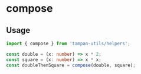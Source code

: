 # compose

## Usage

```ts
import { compose } from 'tampan-utils/helpers';

const double = (x: number) => x * 2;
const square = (x: number) => x * x;
const doubleThenSquare = compose(double, square);
```
